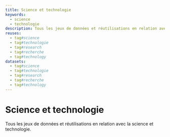```yaml
---
title: Science et technologie
keywords:
  - science
  - technologie
description: Tous les jeux de données et réutilisations en relation avec la science et technologie.
reuses:
  - tag#science
  - tag#technologie
  - tag#research
  - tag#recherche
  - tag#technology
datasets:
  - tag#science
  - tag#technologie
  - tag#research
  - tag#recherche
  - tag#technology
---
```

# Science et technologie

Tous les jeux de données et réutilisations en relation avec la science et technologie.
